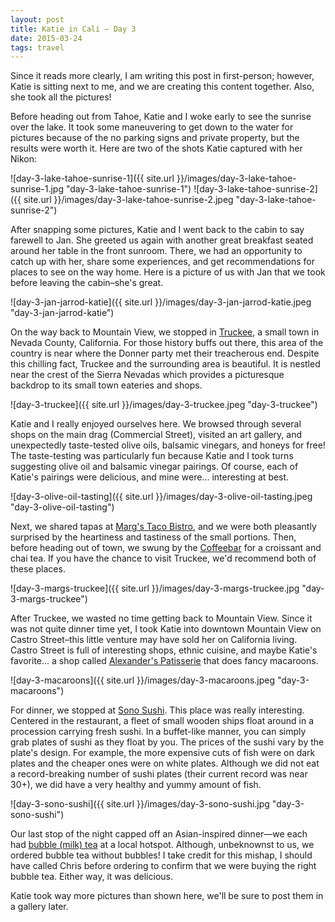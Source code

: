 ```yaml
---
layout: post
title: Katie in Cali – Day 3
date: 2015-03-24 
tags: travel
---
```


Since it reads more clearly, I am writing this post in first-person; however, Katie is sitting next to me, and we are creating this content together. Also, she took all the pictures!

Before heading out from Tahoe, Katie and I woke early to see the sunrise over the lake. It took some maneuvering to get down to the water for pictures because of the no parking signs and private property, but the results were worth it. Here are two of the shots Katie captured with her Nikon:

![day-3-lake-tahoe-sunrise-1]({{ site.url }}/images/day-3-lake-tahoe-sunrise-1.jpg "day-3-lake-tahoe-sunrise-1")
![day-3-lake-tahoe-sunrise-2]({{ site.url }}/images/day-3-lake-tahoe-sunrise-2.jpeg "day-3-lake-tahoe-sunrise-2")

After snapping some pictures, Katie and I went back to the cabin to say farewell to Jan. She greeted us again with another great breakfast seated around her table in the front sunroom. There, we had an opportunity to catch up with her, share some experiences, and get recommendations for places to see on the way home. Here is a picture of us with Jan that we took before leaving the cabin–she's great.

![day-3-jan-jarrod-katie]({{ site.url }}/images/day-3-jan-jarrod-katie.jpeg "day-3-jan-jarrod-katie")

On the way back to Mountain View, we stopped in [Truckee](http://en.wikipedia.org/wiki/Truckee,_California), a small town in Nevada County, California. For those history buffs out there, this area of the country is near where the Donner party met their treacherous end. Despite this chilling fact, Truckee and the surrounding area is beautiful. It is nestled near the crest of the Sierra Nevadas which provides a picturesque backdrop to its small town eateries and shops.

![day-3-truckee]({{ site.url }}/images/day-3-truckee.jpeg "day-3-truckee")

Katie and I really enjoyed ourselves here. We browsed through several shops on the main drag (Commercial Street), visited an art gallery, and unexpectedly taste-tested olive oils, balsamic vinegars, and honeys for free! The taste-testing was particularly fun because Katie and I took turns suggesting olive oil and balsamic vinegar pairings. Of course, each of Katie's pairings were delicious, and mine were... interesting at best.

![day-3-olive-oil-tasting]({{ site.url }}/images/day-3-olive-oil-tasting.jpeg "day-3-olive-oil-tasting")

Next, we shared tapas at [Marg's Taco Bistro](http://www.margstacobistro.com/), and we were both pleasantly surprised by the heartiness and tastiness of the small portions. Then, before heading out of town, we swung by the [Coffeebar](http://www.coffeebartruckee.com/) for a croissant and chai tea. If you have the chance to visit Truckee, we'd recommend both of these places.

![day-3-margs-truckee]({{ site.url }}/images/day-3-margs-truckee.jpg "day-3-margs-truckee")

After Truckee, we wasted no time getting back to Mountain View. Since it was not quite dinner time yet, I took Katie into downtown Mountain View on Castro Street–this little venture may have sold her on California living. Castro Street is full of interesting shops, ethnic cuisine, and maybe Katie's favorite... a shop called [Alexander's Patisserie](http://www.alexanderspatisserie.com/) that does fancy macaroons.

![day-3-macaroons]({{ site.url }}/images/day-3-macaroons.jpeg "day-3-macaroons")

For dinner, we stopped at [Sono Sushi](http://www.sonosushi.com/). This place was really interesting. Centered in the restaurant, a fleet of small wooden ships float around in a procession carrying fresh sushi. In a buffet-like manner, you can simply grab plates of sushi as they float by you. The prices of the sushi vary by the plate's design. For example, the more expensive cuts of fish were on dark plates and the cheaper ones were on white plates. Although we did not eat a record-breaking number of sushi plates (their current record was near 30+), we did have a very healthy and yummy amount of fish.

![day-3-sono-sushi]({{ site.url }}/images/day-3-sono-sushi.jpg "day-3-sono-sushi")

Our last stop of the night capped off an Asian-inspired dinner—we each had [bubble (milk) tea](http://en.wikipedia.org/wiki/Bubble_tea) at a local hotspot. Although, unbeknownst to us, we ordered bubble tea without bubbles! I take credit for this mishap, I should have called Chris before ordering to confirm that we were buying the right bubble tea. Either way, it was delicious.

Katie took way more pictures than shown here, we'll be sure to post them in a gallery later.